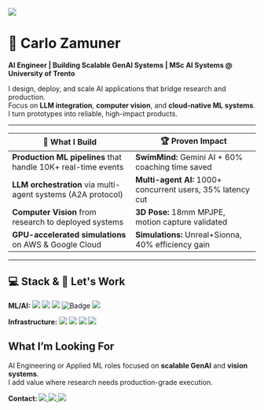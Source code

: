 ![](https://komarev.com/ghpvc/?username=carlozamuner&color=blueviolet)

# 👋 Carlo Zamuner

**AI Engineer | Building Scalable GenAI Systems | MSc AI Systems @ University of Trento**

I design, deploy, and scale AI applications that bridge research and production.  
Focus on **LLM integration**, **computer vision**, and **cloud-native ML systems**.  
I turn prototypes into reliable, high-impact products.

---

| 🎯 What I Build | 🏆 Proven Impact |
|---|---|
| **Production ML pipelines** that handle 10K+ real-time events | **SwimMind:** Gemini AI + 60% coaching time saved |
| **LLM orchestration** via multi-agent systems (A2A protocol) | **Multi-agent AI:** 1000+ concurrent users, 35% latency cut |
| **Computer Vision** from research to deployed systems | **3D Pose:** 18mm MPJPE, motion capture validated |
| **GPU-accelerated simulations** on AWS & Google Cloud | **Simulations:** Unreal+Sionna, 40% efficiency gain |

---

## 💻 Stack & 🔗 Let's Work

**ML/AI:**
<span>
  <img src="https://img.shields.io/badge/PyTorch-EE4C2C?style=for-the-badge&logo=pytorch&logoColor=white">
  <img src="https://img.shields.io/badge/TensorFlow-FF6F00?style=for-the-badge&logo=tensorflow&logoColor=white">
  <img src="https://img.shields.io/badge/LangChain-1C3C3C?style=for-the-badge&logo=langchain&logoColor=white">
  <img src="https://img.shields.io/badge/datapizza--ai-red?style=for-the-badge&logo=bitrise&link=https%3A%2F%2Fdatapizza.tech%2Fen%2Fai-framework%2F" alt="Badge">
  <img src="https://img.shields.io/badge/Python-3776AB?style=for-the-badge&logo=python&logoColor=white">
</span>

**Infrastructure:**
<span>
  <img src="https://img.shields.io/badge/AWS-FF9900?style=for-the-badge&logo=amazon-aws&logoColor=white">
  <img src="https://img.shields.io/badge/Google_Cloud-4285F4?style=for-the-badge&logo=google-cloud&logoColor=white">
  <img src="https://img.shields.io/badge/FastAPI-009688?style=for-the-badge&logo=fastapi&logoColor=white">
  <img src="https://img.shields.io/badge/Docker-2496ED?style=for-the-badge&logo=docker&logoColor=white">
</span>

## What I’m Looking For
AI Engineering or Applied ML roles focused on **scalable GenAI** and **vision systems**.  
I add value where research needs production-grade execution.


<p align="left">
  <b>Contact: </b>
  <a href="https://www.linkedin.com/in/carlo-zamuner/">
    <img src="https://img.shields.io/badge/LinkedIn-0077B5?style=for-the-badge&logo=Linkedin&logoColor=white">
  </a>
  <a href="mailto:carlo.zamuner@gmail.com">
    <img src="https://img.shields.io/badge/Email-D14836?style=for-the-badge&logo=Gmail&logoColor=white">
  </a>
  <a href="https://carlozamuner.it">
    <img src="https://img.shields.io/badge/Portfolio-7F167F?style=for-the-badge&logo=microsoft-outlook&logoColor=white">
  </a>
</p>


